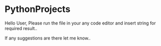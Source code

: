 # PythonProjects

Hello User, Please run the file in your any code editor and insert string for required result..

If any suggestions are there let me know..
